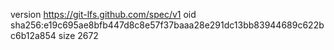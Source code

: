 version https://git-lfs.github.com/spec/v1
oid sha256:e19c695ae8bfb447d8c8e57f37baaa28e291dc13bb83944689c622bc6b12a854
size 2672
